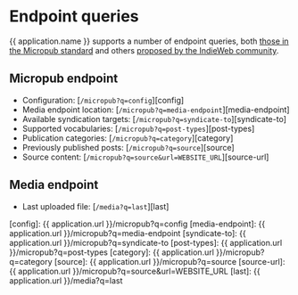 # Endpoint queries

{{ application.name }} supports a number of endpoint queries, both [those in the Micropub standard](https://www.w3.org/TR/micropub/#querying) and others [proposed by the IndieWeb community](https://indieweb.org/Micropub-extensions).

## Micropub endpoint

* Configuration: [`/micropub?q=config`][config]
* Media endpoint location: [`/micropub?q=media-endpoint`][media-endpoint]
* Available syndication targets: [`/micropub?q=syndicate-to`][syndicate-to]
* Supported vocabularies: [`/micropub?q=post-types`][post-types]
* Publication categories: [`/micropub?q=category`][category]
* Previously published posts: [`/micropub?q=source`][source]
* Source content: [`/micropub?q=source&url=WEBSITE_URL`][source-url]

## Media endpoint

* Last uploaded file: [`/media?q=last`][last]

[config]: {{ application.url }}/micropub?q=config
[media-endpoint]: {{ application.url }}/micropub?q=media-endpoint
[syndicate-to]: {{ application.url }}/micropub?q=syndicate-to
[post-types]: {{ application.url }}/micropub?q=post-types
[category]: {{ application.url }}/micropub?q=category
[source]: {{ application.url }}/micropub?q=source
[source-url]: {{ application.url }}/micropub?q=source&url=WEBSITE_URL
[last]: {{ application.url }}/media?q=last
